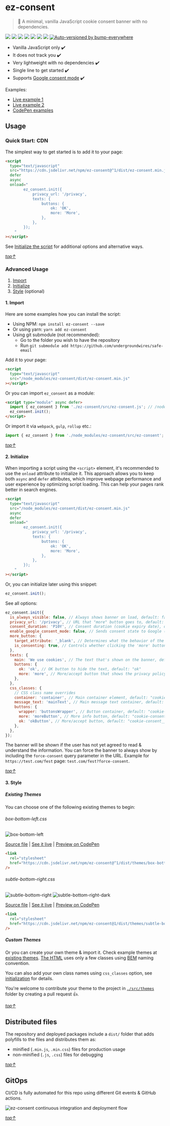 # ez-consent

> 🍪 A minimal, vanilla JavaScript cookie consent banner with no dependencies.

[![](https://img.shields.io/npm/v/ez-consent)](https://www.npmjs.com/package/ez-consent)
[![](https://data.jsdelivr.com/v1/package/npm/ez-consent/badge?style=rounded)](https://www.jsdelivr.com/package/npm/ez-consent)
[![](https://img.shields.io/badge/contributions-welcome-brightgreen.svg?style=flat)](https://github.com/undergroundwires/ez-consent/issues)
[![](https://github.com/undergroundwires/ez-consent/workflows/Publish/badge.svg)](./.github/workflows/publish.yaml)
[![](https://github.com/undergroundwires/ez-consent/workflows/Build%20&%20test/badge.svg)](./.github/workflows/build-and-test.yaml)
[![](https://github.com/undergroundwires/ez-consent/workflows/Bump%20&%20release/badge.svg)](./.github/workflows/bump-and-release.yaml)
[![](https://github.com/undergroundwires/ez-consent/workflows/Quality%20checks/badge.svg)](./.github/workflows/quality-checks.yaml)
[![Auto-versioned by bump-everywhere](https://github.com/undergroundwires/bump-everywhere/blob/master/badge.svg?raw=true)](https://github.com/undergroundwires/bump-everywhere)

<!-- [![](https://img.shields.io/npm/dm/ez-consent)](https://www.npmjs.com/package/ez-consent) -->

- Vanilla JavaScript only ✔️
- It does not track you ✔️
- Very lightweight with no dependencies ✔️
- Single line to get started ✔️
- Supports [Google consent mode](https://support.google.com/google-ads/answer/10000067?hl=en) ✔️

Examples:

- [Live example 1](https://privacylearn.com/?force-consent)
- [Live example 2](https://erkinekici.com/?force-consent)
- [CodePen examples](https://codepen.io/collection/XRjMGP)

## Usage

### Quick Start: CDN

The simplest way to get started is to add it to your page:

```html
<script
  type="text/javascript"
  src="https://cdn.jsdelivr.net/npm/ez-consent@^1/dist/ez-consent.min.js"
  defer
  async
  onload="
        ez_consent.init({
            privacy_url: '/privacy',
            texts: {
                buttons: {
                    ok: 'OK',
                    more: 'More',
                },
            },
        });
    "
></script>
```

See [Initialize the script](#2-initialize) for additional options and alternative ways.

_[top↑](#ez-consent)_

### Advanced Usage

1. [Import](#1-import)
2. [Initialize](#2-initialize)
3. [Style](#3-style) (optional)

#### 1. Import

Here are some examples how you can install the script:

- Using NPM: `npm install ez-consent --save`
- Or using yarn: `yarn add ez-consent`
- Using git submodule (not recommended):
  - Go to the folder you wish to have the repository
  - Run `git submodule add https://github.com/undergroundwires/safe-email`

Add it to your page:

```html
<script
  type="text/javascript"
  src="/node_modules/ez-consent/dist/ez-consent.min.js"
></script>
```

Or you can import `ez_consent` as a module:

```html
<script type="module" async defer>
  import { ez_consent } from './ez-consent/src/ez-consent.js'; // /node_modules/ez-consent/ez-consent.js ...
  ez_consent.init();
</script>
```

Or import it via `webpack`, `gulp`, `rollup` etc.:

```js
import { ez_consent } from './node_modules/ez-consent/src/ez-consent';
```

_[top↑](#ez-consent)_

#### 2. Initialize

When importing a script using the `<script>` element, it's recommended to use the `onload` attribute to initialize it.
This approach allows you to keep both `async` and `defer` attributes, which improve webpage performance and user
experience by optimizing script loading. This can help your pages rank better in search engines.

```html
<script
  type="text/javascript"
  src="/node_modules/ez-consent/dist/ez-consent.min.js"
  async
  defer
  onload="
        ez_consent.init({
            privacy_url: '/privacy',
            texts: {
                buttons: {
                    ok: 'OK',
                    more: 'More',
                },
            },
        });
    "
></script>
```

Or, you can initialize later using this snippet:

```js
ez_consent.init();
```

See all options:

```js
ez_consent.init({
  is_always_visible: false, // Always shows banner on load, default: false
  privacy_url: '/privacy', // URL that "more" button goes to, default: "/privacy/"
  consent_duration: 'P10Y', // Consent duration (cookie expiry date), default: 10 years. ISO 8601 format, decimals are not supported.
  enable_google_consent_mode: false, // Sends consent state to Google (enables Google consent mode)
  more_button: {
    target_attribute: '_blank', // Determines what the behavior of the 'more' button is, default: "_blank", opens the privacy page in a new tab
    is_consenting: true, // Controls whether clicking the 'more' button automatically gives consent and removes the banner, default: true
  },
  texts: {
    main: 'We use cookies', // The text that's shown on the banner, default: "This website uses cookies & similar."
    buttons: {
      ok: 'ok', // OK button to hide the text, default: "ok"
      more: 'more', // More/accept button that shows the privacy policy, default "more"
    },
  },
  css_classes: {
    // CSS class name overrides
    container: 'container', // Main container element, default: "cookie-consent"
    message_text: 'mainText', // Main message text container, default: "cookie-consent__text"
    buttons: {
      wrapper: 'buttonsWrapper', // Button container, default: "cookie-consent__buttons"
      more: 'moreButton', // More info button, default: "cookie-consent__button cookie-consent__button--more"
      ok: 'okButton', // More/accept button, default: "cookie-consent__button cookie-consent__button--ok"
    },
  },
});
```

The banner will be shown if the user has not yet agreed to read & understand the information.
You can force the banner to always show by including the `force-consent` query parameter in the URL.
Example for `https://test.com/fest` page: `test.com/fest?force-consent`.

_[top↑](#ez-consent)_

#### 3. Style

##### Existing Themes

You can choose one of the following existing themes to begin:

###### box-bottom-left.css

![box-bottom-left](./img/themes/box-bottom-left.png)

[Source file](./src/themes/box-bottom-left.css) | [See it live](https://cloudarchitecture.io/?force-consent) | [Preview on CodePen](https://codepen.io/undergroundwires/pen/qBdzmyj)

```html
<link
  rel="stylesheet"
  href="https://cdn.jsdelivr.net/npm/ez-consent@^1/dist/themes/box-bottom-left.min.css"
/>
```

###### subtle-bottom-right.css

![subtle-bottom-right](./img/themes/subtle-bottom-right-light.png)
![subtle-bottom-right-dark](./img/themes/subtle-bottom-right-dark.png)

[Source file](./src/themes/subtle-bottom-right.css) | [See it live](https://erkinekici.com/?force-consent) | [Preview on CodePen](https://codepen.io/undergroundwires/pen/MWwMmqw)

```html
<link
  rel="stylesheet"
  href="https://cdn.jsdelivr.net/npm/ez-consent@1/dist/themes/subtle-bottom-right.min.css"
/>
```

##### Custom Themes

Or you can create your own theme & import it. Check example themes at [existing themes](./src/themes/). [The HTML](./src/ez-consent.js#L18) uses only a few classes using [BEM](https://getbem.com/naming/) naming convention.

You can also add your own class names using `css_classes` option, see [initialization](#2-initialize) for details.

You're welcome to contribute your theme to the project in [`./src/themes`](./src/themes/) folder by creating a pull request 👍.

_[top↑](#ez-consent)_

## Distributed files

The repository and deployed packages include a `dist/` folder that adds polyfills to the files and distributes them as:

- minified (`.min.js`, `.min.css`) files for production usage
- non-minified (`.js`, `.css`) files for debugging

_[top↑](#ez-consent)_

## GitOps

CI/CD is fully automated for this repo using different Git events & GitHub actions.

![ez-consent continuous integration and deployment flow](./img/gitops.drawio.png)

_[top↑](#ez-consent)_
